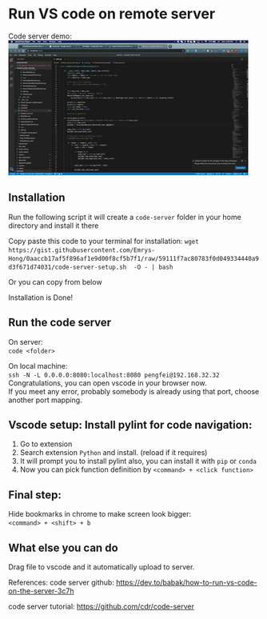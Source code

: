 # Run VS code on remote server
Code server demo:\
![code-server-demo](images/code-server.gif)

## Installation
Run the following script it will create a `code-server` folder in your home directory and install it there


Copy paste this code to your terminal for installation: `wget https://gist.githubusercontent.com/Emrys-Hong/0aaccb17af5f896af1e9d00f8cf5b7f1/raw/59111f7ac80783f0d049334440a9d3f671d74031/code-server-setup.sh  -O - | bash`

Or you can copy from below
<script src="https://gist.github.com/Emrys-Hong/0aaccb17af5f896af1e9d00f8cf5b7f1.js"></script>

Installation is Done!


## Run the code server
On server:\
`code <folder>`

On local machine:\
`ssh -N -L 0.0.0.0:8080:localhost:8080 pengfei@192.168.32.32`
Congratulations, you can open vscode in your browser now.\
If you meet any error, probably somebody is already using that port, choose another port mapping.


## Vscode setup: Install pylint for code navigation:
1. Go to extension
2. Search extension `Python` and install. (reload if it requires)
3. It will prompt you to install pylint also, you can install it with `pip` or `conda`
4. Now you can pick function definition by `<command> + <click function>`

## Final step:
Hide bookmarks in chrome to make screen look bigger: \
`<command> + <shift> + b`

## What else you can do
Drag file to vscode and it automatically upload to server.

References:
code server github:
https://dev.to/babak/how-to-run-vs-code-on-the-server-3c7h

code server tutorial:
https://github.com/cdr/code-server
